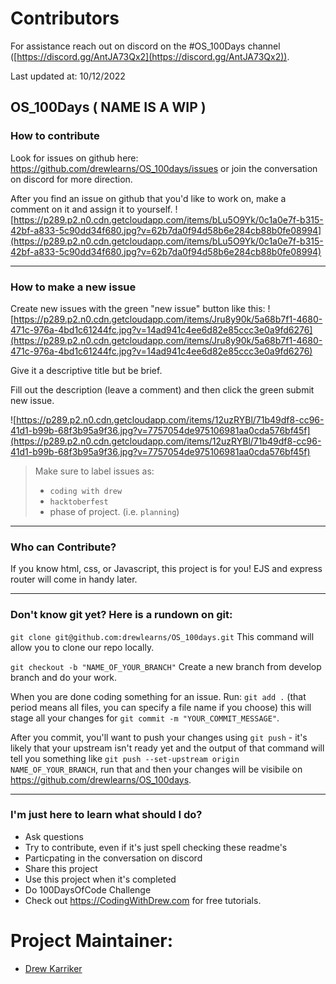 # Contributors
For assistance reach out on discord on the #OS_100Days channel ([https://discord.gg/AntJA73Qx2](https://discord.gg/AntJA73Qx2)). 

Last updated at: 10/12/2022

## OS_100Days ( NAME IS A WIP )

### How to contribute

Look for issues on github here: https://github.com/drewlearns/OS_100days/issues or join the conversation on discord for more direction.

After you find an issue on github that you'd like to work on, make a comment on it and assign it to yourself. ![https://p289.p2.n0.cdn.getcloudapp.com/items/bLu5O9Yk/0c1a0e7f-b315-42bf-a833-5c90dd34f680.jpg?v=62b7da0f94d58b6e284cb88b0fe08994](https://p289.p2.n0.cdn.getcloudapp.com/items/bLu5O9Yk/0c1a0e7f-b315-42bf-a833-5c90dd34f680.jpg?v=62b7da0f94d58b6e284cb88b0fe08994)

---

### How to make a new issue 

Create new issues with the green "new issue" button like this: ![https://p289.p2.n0.cdn.getcloudapp.com/items/Jru8y90k/5a68b7f1-4680-471c-976a-4bd1c61244fc.jpg?v=14ad941c4ee6d82e85ccc3e0a9fd6276](https://p289.p2.n0.cdn.getcloudapp.com/items/Jru8y90k/5a68b7f1-4680-471c-976a-4bd1c61244fc.jpg?v=14ad941c4ee6d82e85ccc3e0a9fd6276)

Give it a descriptive title but be brief.

Fill out the description (leave a comment) and then click the green submit new issue.

![https://p289.p2.n0.cdn.getcloudapp.com/items/12uzRYBl/71b49df8-cc96-41d1-b99b-68f3b95a9f36.jpg?v=7757054de975106981aa0cda576bf45f](https://p289.p2.n0.cdn.getcloudapp.com/items/12uzRYBl/71b49df8-cc96-41d1-b99b-68f3b95a9f36.jpg?v=7757054de975106981aa0cda576bf45f)

> Make sure to label issues as:
> - `coding with drew`
> - `hacktoberfest`
> - phase of project. (i.e. `planning`)

---

### Who can Contribute?

If you know html, css, or Javascript, this project is for you! EJS and express router will come in handy later.

---

### Don't know git yet? Here is a rundown on git:

`git clone git@github.com:drewlearns/OS_100days.git`
This command will allow you to clone our repo locally.

`git checkout -b "NAME_OF_YOUR_BRANCH"` Create a new branch from develop branch and do your work.

When you are done coding something for an issue. Run: `git add .` (that period means all files, you can specify a file name if you choose) this will stage all your changes for `git commit -m "YOUR_COMMIT_MESSAGE"`.

After you commit, you'll want to push your changes using `git push` - it's likely that your upstream isn't ready yet and the output of that command will tell you something like `git push --set-upstream origin NAME_OF_YOUR_BRANCH`, run that and then your changes will be visibile on https://github.com/drewlearns/OS_100days.

---

### I'm just here to learn what should I do?

- Ask questions
- Try to contribute, even if it's just spell checking these readme's
- Particpating in the conversation on discord
- Share this project
- Use this project when it's completed
- Do 100DaysOfCode Challenge 
- Check out https://CodingWithDrew.com for free tutorials.

# Project Maintainer: 

- [Drew Karriker](https://github.com/drewlearns)